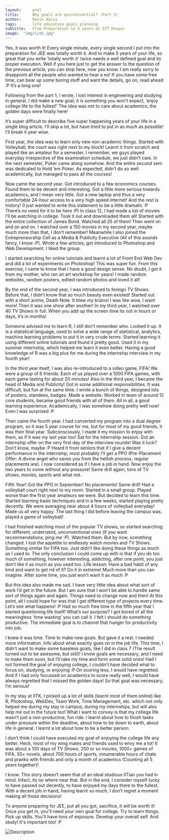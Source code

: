 ```yaml
---
layout:     post
title:      Why goals are quintessential? (Part 2)
author:     Devin Haria
tags: 		life education goals planning
subtitle:  	From Preparation to 5 years at IIT Kanpur
image:  "img/iitk.jpg"  
---
```

<!-- Start Writing Below in Markdown -->
Yes, it was worth it! Every single minute, every single second I put into the preparation for JEE was totally worth it. And to make 5 years of your life, so great that you write ‘totally worth it’ twice needs a well defined goal and its proper execution. Well if you here just to get the answer to the question of the previous article, you can stop here, now you know. I am really sorry to disappoint all the people who wanted to hear a no! If you have some free time, can bear up some boring stuff and want the details, go on, read ahead :P It’s a long one!

Following from the part 1, I wrote, I lost interest in engineering and studying in general. I did make a new goal; it is something you won’t expect, ‘enjoy college life to the fullest!’ The idea was not to care about academics; the golden days were finally here! 

It’s super difficult to describe five super happening years of your life in a single blog article. I’ll skip a lot, but have tried to put in as much as possible! I’ll break it year wise. 

First year, the idea was to learn only new non-academic things. Started with Volleyball, the court was right next to my block! Learnt it from scratch and played like an amateur for a semester. I remember, we guys played everyday irrespective of the examination schedule, we just didn’t care. In the next semester, Poker came along somehow. And the entire second sem was dedicated to Hold ‘em Poker. As expected, didn’t do so well academically, but managed to pass all the courses! 

Now came the second year. Got introduced to a few economics courses. Found them to be decent and interesting. Got a little more serious towards academics, and I mean very little. Got a new laptop and thus a very comfortable 24-hour access to a very high speed internet! And the rest is history! (I just wanted to write this statement to be a little dramatic :P There’s no need for it to be here :P) In class 12, I had made a list of movies I’ll be watching in college. Took it out and downloaded them all! Started with the entire collection of James Bond. Watched all 25 of them! Then went on and on and on. I watched over a 150 movies in my second year, maybe much more than that, I don’t remember! Meanwhile I also joined the Entrepreneurship Cell as a Media & Publicity Executive (All of this sounds fancy, I know :P). Wrote a few articles, got introduced to Photoshop and Web Development. I liked the group.

I started searching for online tutorials and learnt a lot of Front End Web Dev and did a lot of experiments on Photoshop! This was super fun. From this exercise, I came to know that I have a good design sense. No doubt, I got it from my mother, who ran an art workshop for years! I made random websites, random posters, edited random photos and loved it all!

By the end of the second year, I was introduced to foreign TV Shows. Before that, I didn’t know that so much beauty even existed! Started out with a short anime, Death Note. It blew my brains! I was like wow, I want more! Then it was one show after another! In my third year, I watched over 40 TV Shows in full. When you add up the screen time its not in hours or days, it’s in months! 

Someone advised me to learn R, I still don’t remember who. Looked it up. It is a statistical language, used to solve a wide range of statistical, analytics, machine learning problems to put it in very crude terms. Started learning it using different online tutorials and found it pretty good. Used it in my summer internship, which helped me learn it even better. Having a good knowledge of R was a big plus for me during the internship interview in my fourth year!

In the third year itself, I was also re-introduced to a video game, FIFA! We were a group of 6 friends. Each of us played over a 1000 FIFA games, with each game lasting for about 20 minutes! Also in the third year, I became the head of Media and Publicity! Got in some additional responsibilities. It was difficult, but fun at the same time. I wrote a bunch of things, designed lots of posters, standees, badges. Made a website. Worked in team of around 12 core students, became good friends with all of them. All in all, a good learning experience. Academically, I was somehow doing pretty well now! Even I was surprised :P

Then came the fourth year. I had converted my program into a dual degree program, so it was 5 year course for me, but for most of my good friends, it was their final year. Subconsciously, I made it my mission to enjoy with them, as if it was my last year too! Sat for the internship session. Got an internship offer on the very first day of the interview rounds! Was it luck? Don’t know, maybe :P Heard it from seniors that if I give a decent performance in the internship, most probably I’ll get a PPO (Pre-Placement Offer: A divine angel who saves you from the hellish process, regular placements are). I now considered as if I have a job in hand. Now enjoy the two years to come without any pressure! Same drill again, tons of TV shows, movies, sports and what not. 

Fifth Year! Got the PPO in September! No placements! Same drill! Had a volleyball court right next to my room. Started in a small group. Played worse than the first year amateurs we were. But decided to learn this time. Started learning basic techniques and in a few weeks, started playing pretty decently. We were averaging near about 4 hours of volleyball everyday! Made us all very happy. The last thing I did before leaving the campus was, played a game of volleyball! 

I had finished watching most of the popular TV shows, so started searching for different, underrated, unconventional ones (if you want recommendations, ping me :P). Watched them. But by now, something changed. I lost the appetite to endlessly watch movies and TV Shows. Something similar for FIFA too. Just didn’t like doing these things as much as I used to. The only conclusion I could come up with is that if you do too much of something, however interesting, addicting, after one point, you just don’t like it as much as you used too. Life lesson: Have a bad habit of any kind and want to get rid of it? Do it in extreme! Much more than you can imagine. After some time, you just won’t want it as much :P

But this idea also made me sad. I have very little idea about what sort of work I’d get in the future. But I am sure that I won’t be able to handle same sort of things again and again. Things need to change now and then! At this point, all I could hope for was that I get different type of projects every time. Let’s see what happens! :P Had so much free time in the fifth year that I started questioning life itself! What’s our purpose? I got bored of all the meaningless 'time wasting' you can call it. I felt I should do something productive. The immediate goal is to channel that hunger for productivity into job. 

I knew it was time. Time to make new goals. But gave it a rest. I needed more information. Info about what exactly goes on in the job life. This time, I didn’t want to make some baseless goals, like I did in class 7 (The result turned out to be awesome, but still)! I know goals are necessary, and I need to make them soon, but I’ll take my time and form some solid ones! Had I not formed the goal of enjoying college, I couldn’t have decided what to focus on, studying, or enjoying :P On scoring less, I would have regretted. And if I had only focussed on academics to score really well, I would have always regretted that I missed the golden days! So that goal was necessary, I’m serious!

In my stay at IITK, I picked up a lot of skills (learnt most of them online) like R, Photoshop, WebDev, Team Work, Time Management, etc. which not only helped me during my stay in campus, during my internships, but will also help me out in the future too! What I want to convey is that my college life wasn’t just a non-productive, fun ride. I learnt about how to finish tasks under pressure within the deadline, about how to be down to earth, about life in general. I learnt a lot about how to be a better person. 

I don’t think I could have executed my goal of enjoying the college life any better. Heck, most of my wing mates and friends used to envy me a lot! It was about a 100 days of TV Shows, 250 or so movies, 1000+ games of FIFA, 50+ novels, about 700 hours of sports, innumerable hours of chats and pranks with friends and only a month of academics (Counting all 5 years together)! 

I know. This story doesn’t seem that of an ideal studious IITian you had in mind. Infact, its no where near that. But in the end, I consider myself lucky to have passed out decently, to have enjoyed my days there to the fullest. With a decent job in hand, having learnt so much, I don’t regret a moment making all those decisions! 

To anyone preparing for JEE, put all you got, sacrifice, it will be worth it! Once you get in, you'll need your own goal for college. Try to learn things. Pick up skills. You'll have tons of exposure. Develop your overall self. And study! It's important too! :P


![Description](http://devinharia.github.io/blog/img/iitk.jpg)
